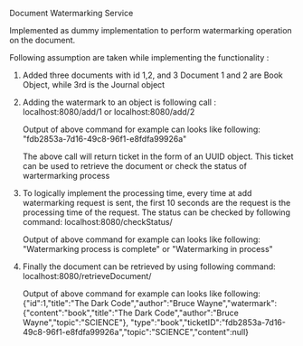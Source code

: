 Document Watermarking Service

Implemented as dummy implementation to perform watermarking operation on the document.

Following assumption are taken while implementing the functionality : 
1) Added three documents with id 1,2, and 3
   Document 1 and 2 are Book Object, while 3rd is the Journal object
   
2) Adding the watermark to an object is following call : 
        localhost:8080/add/1 or localhost:8080/add/2
	
	Output of above command for example can looks like following:
		"fdb2853a-7d16-49c8-96f1-e8fdfa99926a"
		
   The above call will return ticket in the form of an UUID object. 
   This ticket can be used to retrieve the document or check the status of wartermarking process
   
3) To logically implement the processing time, every time at add watermarking request is sent, the first 10 seconds are the request is
   the processing time of the request. The status can be checked by following command: 
        localhost:8080/checkStatus/<ticket>
		
	Output of above command for example can looks like following:
		"Watermarking process is complete"  or "Watermarking in process"
		
5) Finally the document can be retrieved by using following command:
		localhost:8080/retrieveDocument/<ticket>
		
	Output of above command for example can looks like following: 
	{"id":1,"title":"The Dark Code","author":"Bruce Wayne","watermark":{"content":"book","title":"The Dark Code","author":"Bruce Wayne","topic":"SCIENCE"},
	"type":"book","ticketID":"fdb2853a-7d16-49c8-96f1-e8fdfa99926a","topic":"SCIENCE","content":null}
